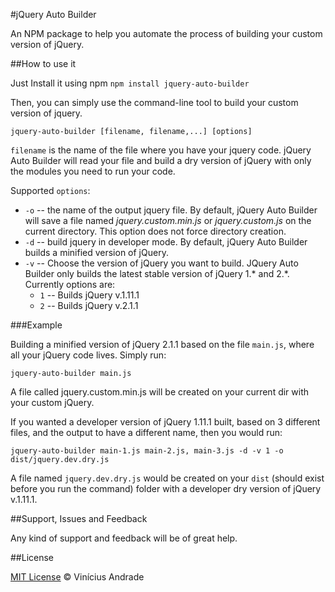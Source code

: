 #jQuery Auto Builder

An NPM package to help you automate the process of building your custom version of jQuery.

##How to use it

Just Install it using npm
`npm install jquery-auto-builder`

Then, you can simply use the command-line tool to build your custom version of jquery. 

`jquery-auto-builder [filename, filename,...] [options]`

`filename` is the name of the file where you have your jquery code. jQuery Auto Builder will read your file and build a dry version of jQuery with only the modules you need to run your code. 

Supported `options`:

+ `-o` -- the name of the output jquery file. By default, jQuery Auto Builder will save a file named *jquery.custom.min.js* or *jquery.custom.js* on the current directory. This option does not force directory creation.
+ `-d` -- build jquery in developer mode. By default, jQuery Auto Builder builds a minified version of jQuery.
+ `-v` -- Choose the version of jQuery you want to build. JQuery Auto Builder only builds the latest stable version of jQuery 1.\* and 2.\*. Currently options are:
  + `1` -- Builds jQuery v.1.11.1  
  + `2` -- Builds jQuery v.2.1.1

###Example

Building a minified version of jQuery 2.1.1 based on the file `main.js`, where all your jQuery code lives. Simply run:

`jquery-auto-builder main.js`

A file called jquery.custom.min.js will be created on your current dir with your custom jQuery.

If you wanted a developer version of jQuery 1.11.1 built, based on 3 different files, and the output to have a different name, then you would run:

`jquery-auto-builder main-1.js main-2.js, main-3.js -d -v 1 -o dist/jquery.dev.dry.js`

A file named `jquery.dev.dry.js` would be created on your `dist` (should exist before you run the command) folder with a developer dry version of jQuery v.1.11.1.
  

##Support, Issues and Feedback

Any kind of support and feedback will be of great help. 

##License

[MIT License](http://vicnicius.mit-license.org/) © Vinícius Andrade
